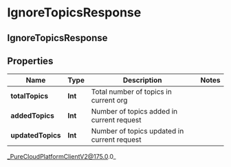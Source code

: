 # IgnoreTopicsResponse

## IgnoreTopicsResponse

## Properties

|Name | Type | Description | Notes|
|------------ | ------------- | ------------- | -------------|
| **totalTopics** | **Int** | Total number of topics in current org | |
| **addedTopics** | **Int** | Number of topics added in current request | |
| **updatedTopics** | **Int** | Number of topics updated in current request | |



_PureCloudPlatformClientV2@175.0.0_
